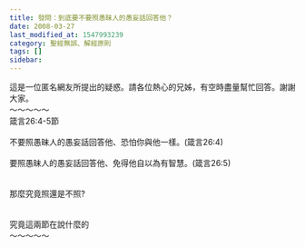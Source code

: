 ```yaml
---
title: 發問：到底要不要照愚昧人的愚妄話回答他？
date: 2008-03-27
last_modified_at: 1547993239
category: 聖經無誤、解經原則
tags: []
sidebar: 
---
```


<p>這是一位匿名網友所提出的疑惑。請各位熱心的兄姊，有空時盡量幫忙回答。謝謝大家。<br/><!--more-->～～～～～<br/>箴言26:4-5節<br/><br/>不要照愚昧人的愚妄話回答他、恐怕你與他一樣。(箴言26:4)<br/> <br/>要照愚昧人的愚妄話回答他、免得他自以為有智慧。(箴言26:5)<br/><br/> <br/>那麼究竟照還是不照?<br/> <br/><br/>究竟這兩節在說什麼的<br/>～～～～～<br/><br/></p>